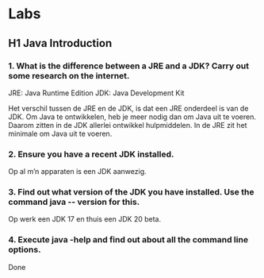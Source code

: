 # Labs

## H1 Java Introduction

### 1. What is the difference between a JRE and a JDK? Carry out some research on the internet.

JRE: Java Runtime Edition
JDK: Java Development Kit

Het verschil tussen de JRE en de JDK, is dat een JRE onderdeel is van de JDK. 
Om Java te ontwikkelen, heb je meer nodig dan om Java uit te voeren. 
Daarom zitten in de JDK allerlei ontwikkel hulpmiddelen. 
In de JRE zit het minimale om Java uit te voeren.

### 2. Ensure you have a recent JDK installed.

Op al m’n apparaten is een JDK aanwezig.

### 3. Find out what version of the JDK you have installed. Use the command java -- version for this.

Op werk een JDK 17 en thuis een JDK 20 beta.

### 4. Execute java -help and find out about all the command line options.

Done

